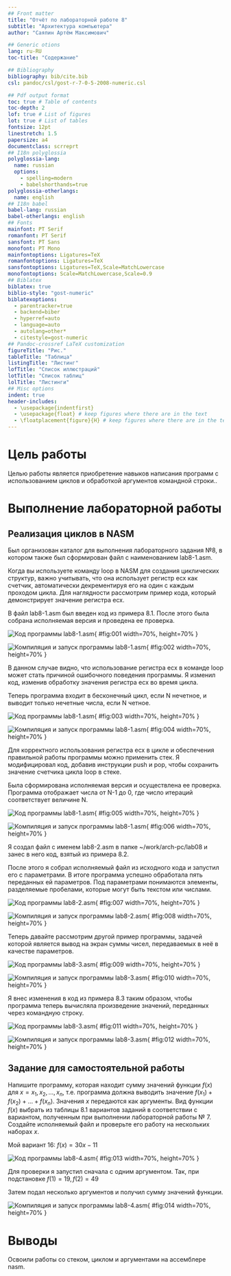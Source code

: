 ```yaml
---
## Front matter
title: "Отчёт по лабораторной работе 8"
subtitle: "Архитектура компьютера"
author: "Саяпин Артём Максимович"

## Generic otions
lang: ru-RU
toc-title: "Содержание"

## Bibliography
bibliography: bib/cite.bib
csl: pandoc/csl/gost-r-7-0-5-2008-numeric.csl

## Pdf output format
toc: true # Table of contents
toc-depth: 2
lof: true # List of figures
lot: true # List of tables
fontsize: 12pt
linestretch: 1.5
papersize: a4
documentclass: scrreprt
## I18n polyglossia
polyglossia-lang:
  name: russian
  options:
	- spelling=modern
	- babelshorthands=true
polyglossia-otherlangs:
  name: english
## I18n babel
babel-lang: russian
babel-otherlangs: english
## Fonts
mainfont: PT Serif
romanfont: PT Serif
sansfont: PT Sans
monofont: PT Mono
mainfontoptions: Ligatures=TeX
romanfontoptions: Ligatures=TeX
sansfontoptions: Ligatures=TeX,Scale=MatchLowercase
monofontoptions: Scale=MatchLowercase,Scale=0.9
## Biblatex
biblatex: true
biblio-style: "gost-numeric"
biblatexoptions:
  - parentracker=true
  - backend=biber
  - hyperref=auto
  - language=auto
  - autolang=other*
  - citestyle=gost-numeric
## Pandoc-crossref LaTeX customization
figureTitle: "Рис."
tableTitle: "Таблица"
listingTitle: "Листинг"
lofTitle: "Список иллюстраций"
lotTitle: "Список таблиц"
lolTitle: "Листинги"
## Misc options
indent: true
header-includes:
  - \usepackage{indentfirst}
  - \usepackage{float} # keep figures where there are in the text
  - \floatplacement{figure}{H} # keep figures where there are in the text
---
```


# Цель работы

Целью работы является приобретение навыков написания программ с использованием циклов и обработкой аргументов командной строки..

# Выполнение лабораторной работы

## Реализация циклов в NASM

Был организован каталог для выполнения лабораторного задания №8, в котором также был сформирован файл с наименованием lab8-1.asm.

Когда вы используете команду loop в NASM для создания циклических структур, важно учитывать, что она использует регистр ecx как счетчик, автоматически декрементируя его на один с каждым проходом цикла.
Для наглядности рассмотрим пример кода, который демонстрирует значение регистра ecx.

В файл lab8-1.asm был введен код из примера 8.1.
После этого была собрана исполняемая версия и проведена ее проверка.

![Код программы lab8-1.asm](image/01.png){ #fig:001 width=70%, height=70% }

![Компиляция и запуск программы lab8-1.asm](image/02.png){ #fig:002 width=70%, height=70% }

В данном случае видно, что использование регистра ecx в команде loop может стать причиной ошибочного поведения программы. Я изменил код, изменив обработку значения регистра ecx во время цикла.

Теперь программа входит в бесконечный цикл, если N нечетное, и выводит только нечетные числа, если N четное.

![Код программы lab8-1.asm](image/03.png){ #fig:003 width=70%, height=70% }

![Компиляция и запуск программы lab8-1.asm](image/04.png){ #fig:004 width=70%, height=70% }

Для корректного использования регистра ecx в цикле и обеспечения правильной работы программы можно применить стек. Я модифицировал код, добавив инструкции push и pop, чтобы сохранить значение счетчика цикла loop в стеке.

Была сформирована исполняемая версия и осуществлена ее проверка. Программа отображает числа от N-1 до 0, где число итераций соответствует величине N.

![Код программы lab8-1.asm](image/05.png){ #fig:005 width=70%, height=70% }

![Компиляция и запуск программы lab8-1.asm](image/06.png){ #fig:006 width=70%, height=70% }

Я создал файл с именем lab8-2.asm в папке ~/work/arch-pc/lab08 и занес в него код, взятый из примера 8.2.

После этого я собрал исполняемый файл из исходного кода и запустил его с параметрами. В итоге программа успешно обработала пять переданных ей параметров. Под параметрами понимаются элементы, разделяемые пробелами, которые могут быть текстом или числами.

![Код программы lab8-2.asm](image/07.png){ #fig:007 width=70%, height=70% }

![Компиляция и запуск программы lab8-2.asm](image/08.png){ #fig:008 width=70%, height=70% }

Теперь давайте рассмотрим другой пример программы, задачей которой является вывод на экран суммы чисел, передаваемых в неё в качестве параметров.

![Код программы lab8-3.asm](image/09.png){ #fig:009 width=70%, height=70% }

![Компиляция и запуск программы lab8-3.asm](image/10.png){ #fig:010 width=70%, height=70% }

Я внес изменения в код из примера 8.3 таким образом, чтобы программа теперь вычисляла произведение значений, переданных через командную строку.

![Код программы lab8-3.asm](image/11.png){ #fig:011 width=70%, height=70% }

![Компиляция и запуск программы lab8-3.asm](image/12.png){ #fig:012 width=70%, height=70% }

## Задание для самостоятельной работы

Напишите программу, которая находит сумму значений функции 
$f(x)$ для $x = x_1, x_2, ..., x_n$, т.е. программа должна выводить значение 
$f(x_1) + f(x_2)+ ... +f(x_n)$. 
Значения $x$ передаются как аргументы. 
Вид функции $f(x)$ выбрать из таблицы 8.1 вариантов заданий в соответствии с вариантом, 
полученным при выполнении лабораторной работы № 7. 
Создайте исполняемый файл и проверьте его работу на нескольких наборах $x$.

Мой вариант 16: $f(x) = 30x - 11$ 

![Код программы lab8-4.asm](image/13.png){ #fig:013 width=70%, height=70% }

Для проверки я запустил сначала с одним аргументом. Так, при подстановке $f(1)=19, f(2)=49$

Затем подал несколько аргументов и получил сумму значений функции.

![Компиляция и запуск программы lab8-4.asm](image/14.png){ #fig:014 width=70%, height=70% }

# Выводы

Освоили работы со стеком, циклом и аргументами на ассемблере nasm.